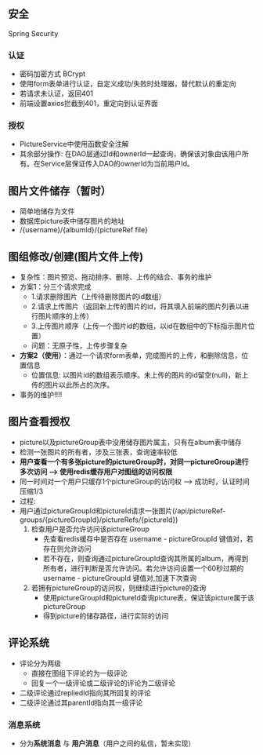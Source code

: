 ## 安全
Spring Security
### 认证
* 密码加密方式 BCrypt
* 使用form表单进行认证，自定义成功/失败时处理器，替代默认的重定向
* 若请求未认证，返回401
* 前端设置axios拦截到401，重定向到认证界面
### 授权
* PictureService中使用函数安全注解
* 其余部分操作: 在DAO层通过Id和ownerId一起查询，确保该对象由该用户所有。在Service层保证传入DAO的ownerId为当前用户Id。

## 图片文件储存（暂时）
* 简单地储存为文件
* 数据库picture表中储存图片的地址
* /{username}/{albumId}/{pictureRef file}

## 图组修改/创建(图片文件上传)
* 复杂性：图片预览、拖动排序、删除、上传的结合、事务的维护
* 方案1：分三个请求完成
    * 1.请求删除图片（上传待删除图片的id数组）
    * 2.请求上传图片（返回新上传的图片的id，将其填入前端的图片列表以进行图片顺序的上传）
    * 3.上传图片顺序（上传一个图片id的数组，以id在数组中的下标指示图片位置）
    * 问题：无原子性，上传步骤复杂
* **方案2（使用）**：通过一个请求form表单，完成图片的上传，和删除信息，位置信息
    * 位置信息: 以图片id的数组表示顺序。未上传的图片的id留空(null)，新上传的图片以此所占的次序。
* 事务的维护!!!!

## 图片查看授权
* picture以及pictureGroup表中没用储存图片属主，只有在album表中储存
* 检测一张图片的所有者，涉及三张表，查询速率较低
* **用户查看一个有多张picture的pictureGroup时，对同一pictureGroup进行多次访问 --> 使用redis缓存用户对图组的访问权限**
* 同一时间对一个用户只缓存1个pictureGroup的访问权 --> 成功时，认证时间压缩1/3
* 过程:
* 用户通过pictureGroupId和pictureId请求一张图片(/api/pictureRef-groups/{pictureGroupId}/pictureRefs/{pictureId})
    1. 检查用户是否允许访问该pictureGroup
        * 先查看redis缓存中是否存在 username - pictureGroupId 键值对，若存在则允许访问
        * 若不存在，则查询通过pictureGroupId查询其所属的album，再得到所有者，进行判断是否允许访问。若允许访问设置一个60秒过期的username - pictureGroupId 键值对,加速下次查询
    2. 若拥有pictureGroup的访问权，则继续进行picture的查询
        * 使用pictureGroupId和pictureId查询picture表，保证该picture属于该pictureGroup
        * 得到picture的储存路径，进行实际的访问

## 评论系统
* 评论分为两级
  * 直接在图组下评论的为一级评论
  * 回复一个一级评论或二级评论的评论为二级评论
* 二级评论通过repliedId指向其所回复的评论
* 二级评论通过其parentId指向其一级评论

### 消息系统
* 分为**系统消息** 与 **用户消息**（用户之间的私信，暂未实现）
